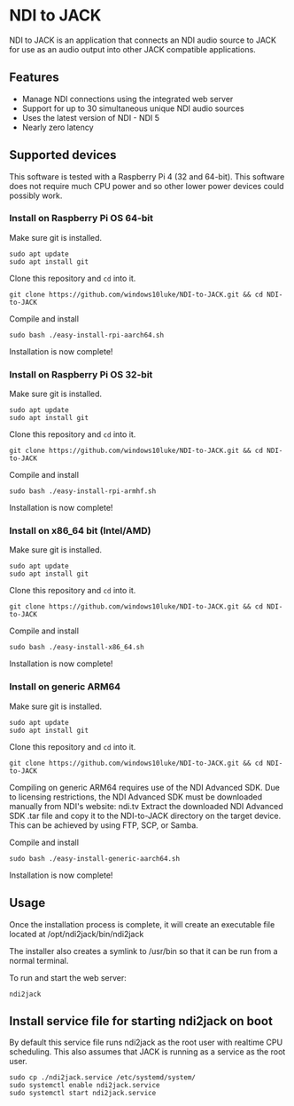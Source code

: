 # NDI to JACK

NDI to JACK is an application that connects an NDI audio source to JACK for use as an audio output into other JACK compatible applications.

## Features
- Manage NDI connections using the integrated web server
- Support for up to 30 simultaneous unique NDI audio sources
- Uses the latest version of NDI - NDI 5
- Nearly zero latency

## Supported devices

This software is tested with a Raspberry Pi 4 (32 and 64-bit). This software does not require much CPU power and so other lower power devices could possibly work.

### Install on Raspberry Pi OS 64-bit

Make sure git is installed.

```
sudo apt update
sudo apt install git
```
Clone this repository and `cd` into it.

```
git clone https://github.com/windows10luke/NDI-to-JACK.git && cd NDI-to-JACK
```

Compile and install

```
sudo bash ./easy-install-rpi-aarch64.sh
```
Installation is now complete!


### Install on Raspberry Pi OS 32-bit

Make sure git is installed.

```
sudo apt update
sudo apt install git
```
Clone this repository and `cd` into it.

```
git clone https://github.com/windows10luke/NDI-to-JACK.git && cd NDI-to-JACK
```

Compile and install

```
sudo bash ./easy-install-rpi-armhf.sh
```
Installation is now complete!



### Install on x86_64 bit (Intel/AMD)

Make sure git is installed.

```
sudo apt update
sudo apt install git
```
Clone this repository and `cd` into it.

```
git clone https://github.com/windows10luke/NDI-to-JACK.git && cd NDI-to-JACK
```

Compile and install

```
sudo bash ./easy-install-x86_64.sh
```
Installation is now complete!

### Install on generic ARM64

Make sure git is installed.

```
sudo apt update
sudo apt install git
```
Clone this repository and `cd` into it.

```
git clone https://github.com/windows10luke/NDI-to-JACK.git && cd NDI-to-JACK
```

Compiling on generic ARM64 requires use of the NDI Advanced SDK. Due to licensing restrictions, the NDI Advanced SDK must be downloaded manually from NDI's website: ndi.tv
Extract the downloaded NDI Advanced SDK .tar file and copy it to the NDI-to-JACK directory on the target device. This can be achieved by using FTP, SCP, or Samba.

Compile and install

```
sudo bash ./easy-install-generic-aarch64.sh
```
Installation is now complete!

## Usage

Once the installation process is complete, it will create an executable file located at /opt/ndi2jack/bin/ndi2jack

The installer also creates a symlink to /usr/bin so that it can be run from a normal terminal.

To run and start the web server:

```
ndi2jack
```

## Install service file for starting ndi2jack on boot

By default this service file runs ndi2jack as the root user with realtime CPU scheduling. This also assumes that JACK is running as a service as the root user.

```
sudo cp ./ndi2jack.service /etc/systemd/system/
sudo systemctl enable ndi2jack.service
sudo systemctl start ndi2jack.service
```